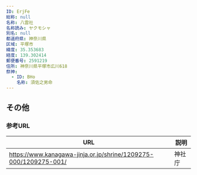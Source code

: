 ```yaml
---
ID: ErjFe
総称: null
名称: 八雲社
名称読み: ヤクモシャ
別名: null
都道府県: 神奈川県
区域: 平塚市
緯度: 35.353683
経度: 139.302414
郵便番号: 2591219
住所: 神奈川県平塚市広川618
祭神:
  - ID: BHo
    名称: 須佐之男命
---
```


## その他

### 参考URL

| URL                                                              | 説明   |
| ---------------------------------------------------------------- | ------ |
| https://www.kanagawa-jinja.or.jp/shrine/1209275-000/1209275-001/ | 神社庁 |
